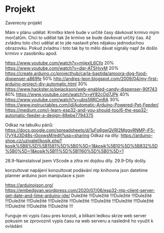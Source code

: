 # Projekt
 Zaverecny projekt


Mám v plánu udělat:
Krmítko které bude v určité časy dávkovat krmivo mým morčatům.
Chci to udělat tak že krmivo se bude davkovat určitý čas. 
Až zvládnu toto chci udělat at to jde nastavit přes nějakou jednoduchou obrazovku. 
Pokud zvladnu i toto tak by to mělo dávat signály např že došlo krmivo v zasobníku apod.


https://www.youtube.com/watch?v=mjiexlL6Cfo 20%
https://www.youtube.com/watch?v=dqr-AT5HvyM 20%
https://create.arduino.cc/projecthub/carla-bastida/amoora-dog-food-dispenser-a869fe 50%
http://andres-leon.blogspot.com/2009/04/my-first-arduino-project-diy-automatic.html 30%
https://www.hackster.io/pejackson/web-enabled-candy-dispenser-90f743 80%
https://www.youtube.com/watch?v=eY82cOd7JPk 40%
https://www.youtube.com/watch?v=ubis5RRCmRA 30%
https://www.instructables.com/id/Automatic-Arduino-Powered-Pet-Feeder/
https://medium.com/i-learn-esp32-and-you-should-too/6-the-esp32-automatic-feeder-a-design-88ebe7794375


Odkaz na tabulku pánů: https://docs.google.com/spreadsheets/d/1uFp6gwQVRI2MggyRNMP-jF5-l7yY4J3D48s-j0oxwsM/edit?usp=sharing
Odkaz na díly: https://arduino-shop.cz/uzivatel/kosik.php?kosik%5B8%5D%5B1581%5D%5B0%5D=1&kosik%5B10%5D%5B832%5D%5B0%5D=1&kosik%5B11%5D%5B1160%5D%5B0%5D=1

28.9-Nainstaloval jsem VScode a zítra mi dojdou díly.
29.9-Díly došly.

konzultovat napájení 
konzultovat podávání
 ntp knihovna
 json datetime planner
 arduino json
 manipulace s json
 
 
 https://arduinojson.org/
 https://embedgyan.wordpress.com/2020/07/06/esp32-ntp-client-server-get-date-and-time-arduino-ide/
 Duležité !!!Duležité !!!Duležité !!!Duležité !!!Duležité !!!Duležité !!!Duležité !!!Duležité !!!Duležité !!!Duležité !!!Duležité !!!Duležité !!!Duležité !!!Duležité !!!
 
 Funguje mi vypis času pres konzoli, a blikani ledkou skrze web server pokusim se zprovoznit vypis času na web serveru a nasledně ho využít k ovládání

